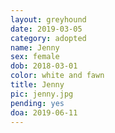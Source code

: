 ```yaml
---
layout: greyhound
date: 2019-03-05
category: adopted
name: Jenny
sex: female
dob: 2018-03-01
color: white and fawn
title: Jenny
pic: jenny.jpg
pending: yes
doa: 2019-06-11
---
```


